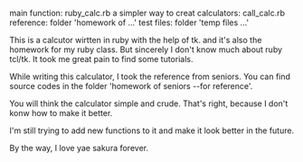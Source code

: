 main function: ruby_calc.rb
a simpler way to creat calculators: call_calc.rb
reference: folder 'homework of ...'
test files: folder 'temp files ...' 

This is a calcutor wirtten in ruby with the help of tk. and it's also
the homework for my ruby class. But sincerely I don't know 
much about ruby tcl/tk. It took me great pain to find some tutorials.

While writing this calculator, I took the reference from seniors. You
can find source codes in the folder 'homework of seniors --for reference'.

You will think the calculator simple and crude. That's right, because 
I don't konw how to make it better.

I'm still trying to add new functions to it and make it look better in the 
future.

By the way, I love yae sakura forever.
